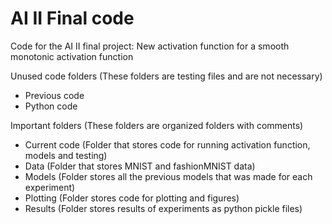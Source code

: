 # AI II Final code 
 Code for the AI II final project: New activation function for a smooth monotonic activation function

Unused code folders (These folders are testing files and are not necessary)
* Previous code 
* Python code
  
Important folders (These folders are organized folders with comments)
* Current code (Folder that stores code for running activation function, models and testing)
* Data (Folder that stores MNIST and fashionMNIST data)
* Models (Folder stores all the previous models that was made for each experiment)
* Plotting (Folder stores code for plotting and figures)
* Results (Folder stores results of experiments as python pickle files)
